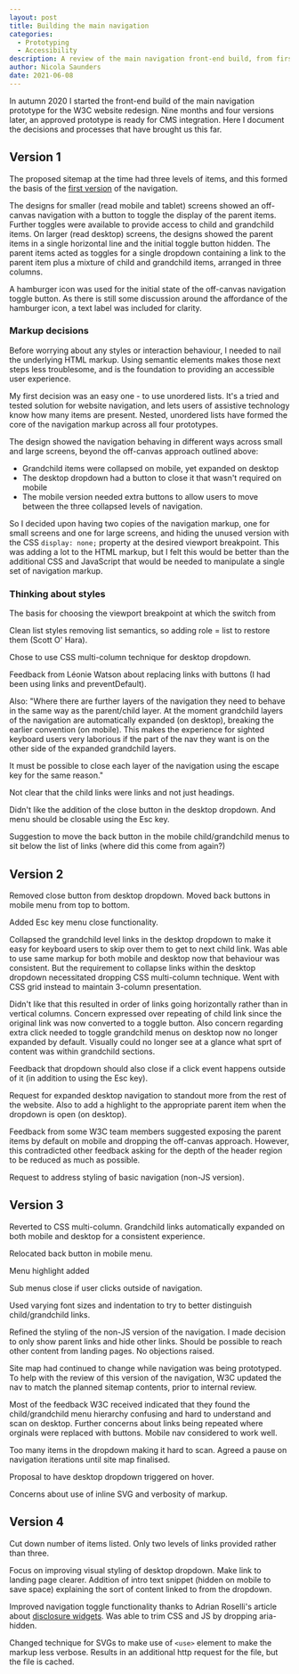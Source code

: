 ```yaml
---
layout: post
title: Building the main navigation
categories:
  - Prototyping
  - Accessibility
description: A review of the main navigation front-end build, from first prototype to client sign off.
author: Nicola Saunders
date: 2021-06-08
---
```


In autumn 2020 I started the front-end build of the main navigation prototype for the W3C website redesign. Nine months and four versions later, an approved prototype is ready for CMS integration. Here I document the decisions and processes that have brought us this far.

## Version 1

The proposed sitemap at the time had three levels of items, and this formed the basis of the [first version](https://w3c-dev.studio24.dev/navigation-v1/index.html) of the navigation.

The designs for smaller (read mobile and tablet) screens showed an off-canvas navigation with a button to toggle the display of the parent items. Further toggles were available to provide access to child and grandchild items. On larger (read desktop) screens, the designs showed the parent items in a single horizontal line and the initial toggle button hidden. The parent items acted as toggles for a single dropdown containing a link to the parent item plus a mixture of child and grandchild items, arranged in three columns.

A hamburger icon was used for the initial state of the off-canvas navigation toggle button. As there is still some discussion around the affordance of the hamburger icon, a text label was included for clarity.

### Markup decisions

Before worrying about any styles or interaction behaviour, I needed to nail the underlying HTML markup. Using semantic elements makes those next steps less troublesome, and is the foundation to providing an accessible user experience.

My first decision was an easy one - to use unordered lists. It's a tried and tested solution for website navigation, and lets users of assistive technology know how many items are present. Nested, unordered lists have formed the core of the navigation markup across all four prototypes.

The design showed the navigation behaving in different ways across small and large screens, beyond the off-canvas approach outlined above:

- Grandchild items were collapsed on mobile, yet expanded on desktop
- The desktop dropdown had a button to close it that wasn't required on mobile
- The mobile version needed extra buttons to allow users to move between the three collapsed levels of navigation.

So I decided upon having two copies of the navigation markup, one for small screens and one for large screens, and hiding the unused version with the CSS `display: none;` property at the desired viewport breakpoint. This was adding a lot to the HTML markup, but I felt this would be better than the additional CSS and JavaScript that would be needed to manipulate a single set of navigation markup.

### Thinking about styles

The basis for choosing the viewport breakpoint at which the switch from 

Clean list styles removing list semantics, so adding role = list to restore them (Scott O' Hara).

Chose to use CSS multi-column technique for desktop dropdown.

Feedback from Léonie Watson about replacing links with buttons (I had been using links and preventDefault). 

Also: "Where there are further layers of the navigation they need to behave in the same way as the parent/child layer. At the moment grandchild layers of the navigation are automatically expanded (on desktop), breaking the earlier convention (on mobile). This makes the experience for sighted keyboard users very laborious if the part of the nav they want is on the other side of the expanded grandchild layers.

It must be possible to close each layer of the navigation using the escape key for the same reason."

Not clear that the child links were links and not just headings.

Didn't like the addition of the close button in the desktop dropdown. And menu should be closable using the Esc key.

Suggestion to move the back button in the mobile child/grandchild menus to sit below the list of links (where did this come from again?)

## Version 2

Removed close button from desktop dropdown. Moved back buttons in mobile menu from top to bottom.

Added Esc key menu close functionality.

Collapsed the grandchild level links in the desktop dropdown to make it easy for keyboard users to skip over them to get to next child link. Was able to use same markup for both mobile and desktop now that behaviour was consistent. But the requirement to collapse links within the desktop dropdown necessitated dropping CSS multi-column technique. Went with CSS grid instead to maintain 3-column presentation.

Didn't like that this resulted in order of links going horizontally rather than in vertical columns. Concern expressed over repeating of child link since the original link was now converted to a toggle button. Also concern regarding extra click needed to toggle grandchild menus on desktop now no longer expanded by default. Visually could no longer see at a glance what sprt of content was within grandchild sections.

Feedback that dropdown should also close if a click event happens outside of it (in addition to using the Esc key).

Request for expanded desktop navigation to standout more from the rest of the website. Also to add a highlight to the appropriate parent item when the dropdown is open (on desktop).

Feedback from some W3C team members suggested exposing the parent items by default on mobile and dropping the off-canvas approach. However, this contradicted other feedback asking for the depth of the header region to be reduced as much as possible.

Request to address styling of basic navigation (non-JS version).

## Version 3

Reverted to CSS multi-column. Grandchild links automatically expanded on both mobile and desktop for a consistent experience.

Relocated back button in mobile menu.

Menu highlight added

Sub menus close if user clicks outside of navigation.

Used varying font sizes and indentation to try to better distinguish child/grandchild links.

Refined the styling of the non-JS version of the navigation. I made decision to only show parent links and hide other links. Should be possible to reach other content from landing pages. No objections raised.

Site map had continued to change while navigation was being prototyped. To help with the review of this version of the navigation, W3C updated the nav to match the planned sitemap contents, prior to internal review.

Most of the feedback W3C received indicated that they found the child/grandchild menu hierarchy confusing and hard to understand and scan on desktop. Further concerns about links being repeated where orginals were replaced with buttons. Mobile nav considered to work well.

Too many items in the dropdown making it hard to scan. Agreed a pause on navigation iterations until site map finalised.

Proposal to have desktop dropdown triggered on hover.

Concerns about use of inline SVG and verbosity of markup.

## Version 4

Cut down number of items listed. Only two levels of links provided rather than three.

Focus on improving visual styling of desktop dropdown. Make link to landing page clearer. Addition of intro text snippet (hidden on mobile to save space) explaining the sort of content linked to from the dropdown.

Improved navigation toggle functionality thanks to Adrian Roselli's article about [disclosure widgets](https://adrianroselli.com/2020/05/disclosure-widgets.html). Was able to trim CSS and JS by dropping aria-hidden.

Changed technique for SVGs to make use of `<use>` element to make the markup less verbose. Results in an additional http request for the file, but the file is cached.

